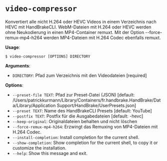 # `video-compressor`

Konvertiert alle nicht H.264 oder HEVC Videos in einem Verzeichnis nach HEVC mit HandBrakeCLI.
WebM-Dateien mit H.264 oder HEVC werden ohne Neukodierung in einen MP4-Container remuxt.
Mit der Option --force-remux-mp4-h264 werden MP4-Dateien mit H.264 Codec ebenfalls remuxt.

**Usage**:

```console
$ video-compressor [OPTIONS] DIRECTORY
```

**Arguments**:

* `DIRECTORY`: Pfad zum Verzeichnis mit den Videodateien  [required]

**Options**:

* `--preset-file TEXT`: Pfad zur Preset-Datei (JSON)  [default: /Users/patrickkurmann/Library/Containers/fr.handbrake.HandBrake/Data/Library/Application Support/HandBrake/UserPresets.json]
* `--preset TEXT`: Name des HandBrakeCLI Presets  [default: YouTube]
* `--postfix TEXT`: Postfix für die Ausgabedateien  [default: -hevc]
* `--keep-original`: Originaldateien behalten und nicht löschen
* `--force-remux-mp4-h264`: Erzwingt das Remuxing von MP4-Dateien mit H.264 Codec.
* `--install-completion`: Install completion for the current shell.
* `--show-completion`: Show completion for the current shell, to copy it or customize the installation.
* `--help`: Show this message and exit.
